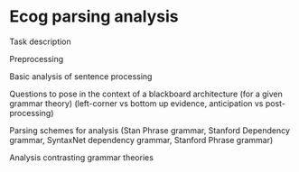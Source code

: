 # Ecog parsing analysis

Task description

Preprocessing

Basic analysis of sentence processing

Questions to pose in the context of a blackboard architecture (for a given grammar theory) (left-corner vs bottom up evidence, anticipation vs post-processing)

Parsing schemes for analysis (Stan Phrase grammar, Stanford Dependency grammar, SyntaxNet dependency grammar, Stanford Phrase grammar)

Analysis contrasting grammar theories